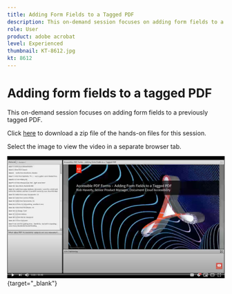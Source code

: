 ```yaml
---
title: Adding Form Fields to a Tagged PDF
description: This on-demand session focuses on adding form fields to a previously tagged PDF
role: User
product: adobe acrobat
level: Experienced
thumbnail: KT-8612.jpg
kt: 8612
---
```

# Adding form fields to a tagged PDF

This on-demand session focuses on adding form fields to a previously tagged PDF.

Click [here](../assets/accessibilitysession5.zip) to download a zip file of the hands-on files for this session.

Select the image to view the video in a separate browser tab.

[![Session 5 Video](../assets/accessibilitysession5_YT.png)](https://youtu.be/vaM9R-mt5Jo){target="_blank"}